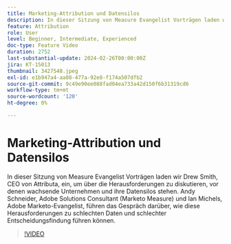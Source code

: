 ```yaml
---
title: Marketing-Attribution und Datensilos
description: In dieser Sitzung von Measure Evangelist Vorträgen laden wir Drew Smith, CEO von Attributa, ein, um über die Herausforderungen zu diskutieren, vor denen wachsende Unternehmen und ihre Datensilos stehen. Andy Schneider, Adobe Solutions Consultant (Marketo Measure) und Ian Michels, Adobe Marketo-Evangelist, führen das Gespräch darüber, wie diese Herausforderungen zu schlechten Daten und schlechter Entscheidungsfindung führen können.
feature: Attribution
role: User
level: Beginner, Intermediate, Experienced
doc-type: Feature Video
duration: 2752
last-substantial-update: 2024-02-26T00:00:00Z
jira: KT-15013
thumbnail: 3427548.jpeg
exl-id: e1b947a4-aa08-477a-92e8-f174a507dfb2
source-git-commit: 9c49e90ee088fad04ea733a42d150f6b31319cd6
workflow-type: tm+mt
source-wordcount: '120'
ht-degree: 0%

---
```


# Marketing-Attribution und Datensilos

In dieser Sitzung von Measure Evangelist Vorträgen laden wir Drew Smith, CEO von Attributa, ein, um über die Herausforderungen zu diskutieren, vor denen wachsende Unternehmen und ihre Datensilos stehen. Andy Schneider, Adobe Solutions Consultant (Marketo Measure) und Ian Michels, Adobe Marketo-Evangelist, führen das Gespräch darüber, wie diese Herausforderungen zu schlechten Daten und schlechter Entscheidungsfindung führen können.

>[!VIDEO](https://video.tv.adobe.com/v/3427548/?learn=on)
